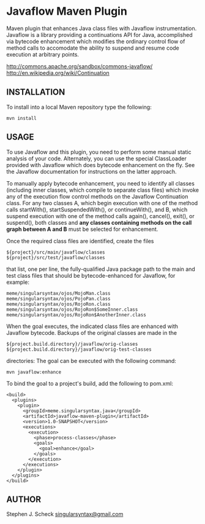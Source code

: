 Javaflow Maven Plugin
=====================

Maven plugin that enhances Java class files with Javaflow instrumentation.
Javaflow is a library providing a continuations API for Java, accomplished
via bytecode enhancement which modifies the ordinary control flow of method
calls to accomodate the ability to suspend and resume code execution at
arbitrary points.

<http://commons.apache.org/sandbox/commons-javaflow/>
<http://en.wikipedia.org/wiki/Continuation>


INSTALLATION
------------

To install into a local Maven repository type the following:

    mvn install


USAGE
-----

To use Javaflow and this plugin, you need to perform some manual static
analysis of your code. Alternately, you can use the special ClassLoader
provided with Javaflow which does bytecode enhancement on the fly. See
the Javaflow documentation for instructions on the latter approach.

To manually apply bytecode enhancement, you need to identify all classes
(including inner classes, which compile to separate class files) which
invoke any of the execution flow control methods on the Javaflow Continuation
class. For any two classes A, which begin execution with one of the method
calls startWith(), startSuspendedWith(), or continueWith(), and B, which
suspend execution with one of the method calls again(), cancel(), exit(), or
suspend(), both classes and **any classes containing methods on the call graph
between A and B** must be selected for enhancement.

Once the required class files are identified, create the files

    ${project}/src/main/javaflow/classes
    ${project}/src/test/javaflow/classes

that list, one per line, the fully-qualified Java package path to the
main and test class files that should be bytecode-enhanced for
Javaflow, for example:

    meme/singularsyntax/ojos/MojoMan.class
    meme/singularsyntax/ojos/PojoPan.class
    meme/singularsyntax/ojos/RojoRon.class
    meme/singularsyntax/ojos/RojoRon$SomeInner.class
    meme/singularsyntax/ojos/RojoRon$AnotherInner.class

When the goal executes, the indicated class files are enhanced with
Javaflow bytecode. Backups of the original classes are made in the

    ${project.build.directory}/javaflow/orig-classes
    ${project.build.directory}/javaflow/orig-test-classes

directories: The goal can be executed with the following command:

    mvn javaflow:enhance

To bind the goal to a project's build, add the following to pom.xml:

    <build>
      <plugins>
        <plugin>
          <groupId>meme.singularsyntax.java</groupId>
          <artifactId>javaflow-maven-plugin</artifactId>
          <version>1.0-SNAPSHOT</version>
          <executions>
            <execution>
              <phase>process-classes</phase>
              <goals>
                <goal>enhance</goal>
              </goals>
            </execution>
          </executions>
        </plugin>
      </plugins>
    </build>


AUTHOR
------

Stephen J. Scheck <singularsyntax@gmail.com>

